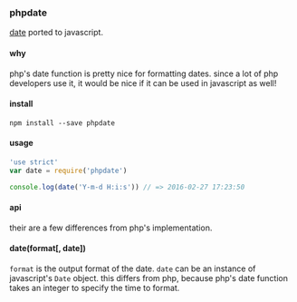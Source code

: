 ### phpdate
[date](https://secure.php.net/manual/en/function.date.php) ported to javascript. 

#### why

php's date function is pretty nice for formatting dates. since a lot of php developers use it, it would be nice if it can be used in javascript as well!

#### install

```
npm install --save phpdate
```

#### usage

```javascript
'use strict'
var date = require('phpdate')

console.log(date('Y-m-d H:i:s')) // => 2016-02-27 17:23:50
```

#### api

their are a few differences from php's implementation.

#### date(format[, date])

`format` is the output format of the date. `date` can be an instance of javascript's `Date` object. this differs from php, because php's date function takes an integer to specify the time to format.